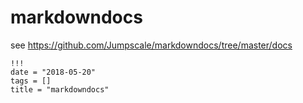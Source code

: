 
# markdowndocs

see https://github.com/Jumpscale/markdowndocs/tree/master/docs

```
!!!
date = "2018-05-20"
tags = []
title = "markdowndocs"
```
